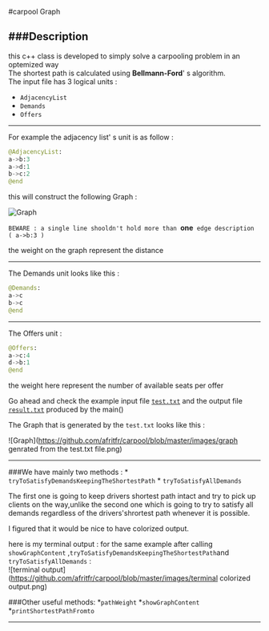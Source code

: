 #carpool Graph

###Description 
---
this c++ class is developed to simply solve a carpooling problem in an optemized way  
The shortest path is calculated using **Bellmann-Ford**' s algorithm.  
The input file has 3 logical units : 
  * `AdjacencyList` 
  * `Demands`
  * `Offers`
  
---
For example the adjacency list' s unit is as follow :
```python
@AdjacencyList:
a->b:3
a->d:1
b->c:2
@end
```

this will construct the following Graph :

![Graph](https://github.com/afritfr/carpool/blob/master/images/example.png)  

`BEWARE : a single line shooldn't hold more than `**one**` edge description ( a->b:3 )` 

the weight on the graph represent the distance

---
The Demands unit looks like this :  
```python
@Demands:
a->c
b->c
@end
```

---

The Offers unit :  
```python
@Offers:
a->c:4
d->b:1
@end
```

the weight here represent the number of available seats per offer

Go ahead and check the example input file [`test.txt`](https://github.com/afritfr/carpool/blob/master/test.txt) and the output file [`result.txt`](https://github.com/afritfr/carpool/blob/master/result.txt) produced by the main()   

The Graph that is generated by the `test.txt` looks like this :

![Graph](https://github.com/afritfr/carpool/blob/master/images/graph genrated from the test.txt file.png)

---

###We have mainly two methods : 
	* `tryToSatisfyDemandsKeepingTheShortestPath`
	* `tryToSatisfyAllDemands`

The first one is going to keep drivers shortest path intact and try to pick up clients on the way,unlike the second one which is going to try to satisfy all demands regardless of the drivers'shrortest path whenever it is possible.

I figured that it would be nice to have colorized output.

here is my terminal output : for the same example after calling `showGraphContent` ,`tryToSatisfyDemandsKeepingTheShortestPath`and `tryToSatisfyAllDemands` :  
![terminal output](https://github.com/afritfr/carpool/blob/master/images/terminal colorized output.png)

###Other useful methods:
	*`pathWeight`
	*`showGraphContent`
	*`printShortestPathFromto`

---
